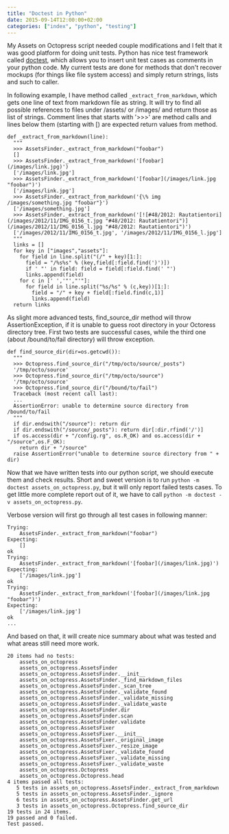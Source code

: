 ```yaml
---
title: "Doctest in Python"
date: 2015-09-14T12:00:00+02:00
categories: ["index", "python", "testing"]
---
```

My Assets on Octopress script needed couple modifications and I felt that it was good platform for doing unit tests. Python has nice test framework called [doctest](http://docs.python.org/3/library/doctest.html), which allows you to insert unit test cases as comments in your python code. My current tests are done for methods that don't recover mockups (for things like file system access) and simply return strings, lists and such to caller.

In following example, I have method called `_extract_from_markdown`, which gets one line of text from markdown file as string. It will try to find all possible references to files under /assets/ or /images/ and return those as list of strings. Comment lines that starts with '>>>' are method calls and lines below them (starting with [) are expected return values from method.

```
def _extract_from_markdown(line):
  """                                                                                                                        
  >>> AssetsFinder._extract_from_markdown("foobar")
  []
  >>> AssetsFinder._extract_from_markdown('[foobar](/images/link.jpg)')
  ['/images/link.jpg']
  >>> AssetsFinder._extract_from_markdown('[foobar](/images/link.jpg "foobar")')
  ['/images/link.jpg']
  >>> AssetsFinder._extract_from_markdown('{\% img /images/something.jpg "foobar"}')
  ['/images/something.jpg']
  >>> AssetsFinder._extract_from_markdown('[![#48/2012: Rautatientori](/images/2012/11/IMG_0156_t.jpg "#48/2012: Rautatientori")](/images/2012/11/IMG_0156_l.jpg "#48/2012: Rautatientori")')
  ['/images/2012/11/IMG_0156_t.jpg', '/images/2012/11/IMG_0156_l.jpg']                                                     
  """
  links = []
  for key in ["images","assets"]:
    for field in line.split("(/" + key)[1:]:
      field = "/%s%s" % (key,field[:field.find(')')])
      if ' "' in field: field = field[:field.find(' "')
      links.append(field)
    for c in [' ','"',"'"]:
      for field in line.split("%s/%s" % (c,key))[1:]:
        field = "/" + key + field[:field.find(c,1)]
        links.append(field)
  return links
```

As slight more advanced tests, find_source_dir method will throw AssertionException, if it is unable to guess root directory in your Octoress directory tree. First two tests are successful cases, while the third one (about /bound/to/fail directory) will throw exception.

```
def find_source_dir(dir=os.getcwd()):
  """                                                                                                                        
  >>> Octopress.find_source_dir("/tmp/octo/source/_posts")                                                                   
  '/tmp/octo/source'                                                                                                         
  >>> Octopress.find_source_dir("/tmp/octo/source")                                                                          
  '/tmp/octo/source'                                                                                                         
  >>> Octopress.find_source_dir("/bound/to/fail")                                                                            
  Traceback (most recent call last):                                                                                         
  ...                                                                                                                        
  AssertionError: unable to determine source directory from /bound/to/fail                                                   
  """
  if dir.endswith("/source"): return dir
  if dir.endswith("/source/_posts"): return dir[:dir.rfind('/')]
  if os.access(dir + "/config.rg", os.R_OK) and os.access(dir + "/source",os.F_OK):
    return dir + "/source"
  raise AssertionError("unable to determine source directory from " + dir)
```

Now that we have written tests into our python script, we should execute them and check results. Short and sweet version is to run `python -m doctest assets_on_octopress.py`, but it will only report failed tests cases. To get little more complete report out of it, we have to call `python -m doctest -v assets_on_octopress.py`.

Verbose version will first go through all test cases in following manner:

```
Trying:
    AssetsFinder._extract_from_markdown("foobar")
Expecting:
    []
ok
Trying:
    AssetsFinder._extract_from_markdown('[foobar](/images/link.jpg)')
Expecting:
    ['/images/link.jpg']
ok
Trying:
    AssetsFinder._extract_from_markdown('[foobar](/images/link.jpg "foobar")')
Expecting:
    ['/images/link.jpg']
ok
...
```

And based on that, it will create nice summary about what was tested and what areas still need more work.

```
20 items had no tests:
    assets_on_octopress
    assets_on_octopress.AssetsFinder
    assets_on_octopress.AssetsFinder.__init__
    assets_on_octopress.AssetsFinder._find_markdown_files
    assets_on_octopress.AssetsFinder._scan_tree
    assets_on_octopress.AssetsFinder._validate_found
    assets_on_octopress.AssetsFinder._validate_missing
    assets_on_octopress.AssetsFinder._validate_waste
    assets_on_octopress.AssetsFinder.dir
    assets_on_octopress.AssetsFinder.scan
    assets_on_octopress.AssetsFinder.validate
    assets_on_octopress.AssetsFixer
    assets_on_octopress.AssetsFixer.__init__
    assets_on_octopress.AssetsFixer._original_image
    assets_on_octopress.AssetsFixer._resize_image
    assets_on_octopress.AssetsFixer._validate_found
    assets_on_octopress.AssetsFixer._validate_missing
    assets_on_octopress.AssetsFixer._validate_waste
    assets_on_octopress.Octopress
    assets_on_octopress.Octopress.head
4 items passed all tests:
   5 tests in assets_on_octopress.AssetsFinder._extract_from_markdown
   5 tests in assets_on_octopress.AssetsFinder._ignore
   6 tests in assets_on_octopress.AssetsFinder.get_url
   3 tests in assets_on_octopress.Octopress.find_source_dir
19 tests in 24 items.
19 passed and 0 failed.
Test passed.
```
